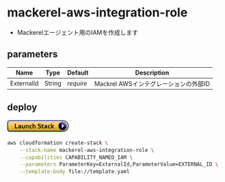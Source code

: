 # mackerel-aws-integration-role

- Mackerelエージェント用のIAMを作成します

## parameters

|Name|Type|Default|Description|
|--|--|--|--|
|ExternalId|String|*require*|Mackrel AWSインテグレーションの外部ID|

## deploy

[![](https://raw.githubusercontent.com/ot-nemoto/aws-cloudformation-templates/images/cloudformation-launch-stack.png)](https://console.aws.amazon.com/cloudformation/home?region=ap-northeast-1#/stacks/create/review?stackName=ec2-instance&templateURL=https://s3-ap-northeast-1.amazonaws.com/ot-nemoto.aws-cloudformation-templates/mackerel-aws-integration-role/template.yaml)

```sh
aws cloudformation create-stack \
    --stack-name mackerel-aws-integration-role \
    --capabilities CAPABILITY_NAMED_IAM \
    --parameters ParameterKey=ExternalId,ParameterValue=EXTERNAL_ID \
    --template-body file://template.yaml
```
